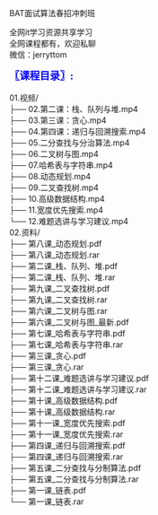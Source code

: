 BAT面试算法春招冲刺班

全网it学习资源共享学习<br>全网课程都有，欢迎私聊<br>微信：jerryttom<br>

<span style="font-size: large;"><span style="font-family: Tahoma;"><span style="color: #0000ff;"><strong>〖课程目录〗:</strong></span></span></span><br> <span style="font-family: &amp;quot;">&nbsp;&nbsp;</span><br> 01.视频/<br> ├── 02.第二课：栈、队列与堆.mp4<br> ├── 03.第三课：贪心.mp4<br> ├── 04.第四课：递归与回溯搜索.mp4<br> ├── 05.二分查找与分治算法.mp4<br> ├── 06.二叉树与图.mp4<br> ├── 07.哈希表与字符串.mp4<br> ├── 08.动态规划.mp4<br> ├── 09.二叉查找树.mp4<br> ├── 10.高级数据结构.mp4<br> ├── 11.宽度优先搜索.mp4<br> └── 12.难题选讲与学习建议.mp4<br> 02.资料/<br> ├── 第八课_动态规划.pdf<br> ├── 第八课_动态规划.rar<br> ├── 第二课_栈、队列、堆.pdf<br> ├── 第二课_栈、队列、堆.rar<br> ├── 第九课_二叉查找树.pdf<br> ├── 第九课_二叉查找树.rar<br> ├── 第六课_二叉树与图.rar<br> ├── 第六课_二叉树与图_最新.pdf<br> ├── 第七课_哈希表与字符串.pdf<br> ├── 第七课_哈希表与字符串.rar<br> ├── 第三课_贪心.pdf<br> ├── 第三课_贪心.rar<br> ├── 第十二课_难题选讲与学习建议.pdf<br> ├── 第十二课_难题选讲与学习建议.rar<br> ├── 第十课_高级数据结构.pdf<br> ├── 第十课_高级数据结构.rar<br> ├── 第十一课_宽度优先搜索.pdf<br> ├── 第十一课_宽度优先搜索.rar<br> ├── 第四课_递归与回溯搜索.pdf<br> ├── 第四课_递归与回溯搜索.rar<br> ├── 第五课_二分查找与分制算法.pdf<br> ├── 第五课_二分查找与分制算法.rar<br> ├── 第一课_链表.pdf<br> └── 第一课_链表.rar